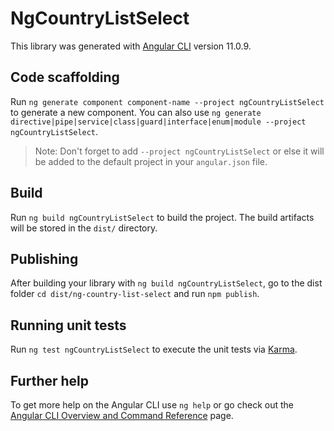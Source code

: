 # NgCountryListSelect

This library was generated with [Angular CLI](https://github.com/angular/angular-cli) version 11.0.9.

## Code scaffolding

Run `ng generate component component-name --project ngCountryListSelect` to generate a new component. You can also use `ng generate directive|pipe|service|class|guard|interface|enum|module --project ngCountryListSelect`.
> Note: Don't forget to add `--project ngCountryListSelect` or else it will be added to the default project in your `angular.json` file. 

## Build

Run `ng build ngCountryListSelect` to build the project. The build artifacts will be stored in the `dist/` directory.

## Publishing

After building your library with `ng build ngCountryListSelect`, go to the dist folder `cd dist/ng-country-list-select` and run `npm publish`.

## Running unit tests

Run `ng test ngCountryListSelect` to execute the unit tests via [Karma](https://karma-runner.github.io).

## Further help

To get more help on the Angular CLI use `ng help` or go check out the [Angular CLI Overview and Command Reference](https://angular.io/cli) page.
